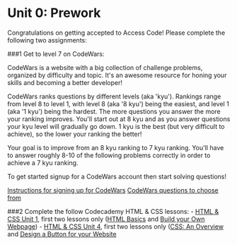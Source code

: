 # Unit 0: Prework

Congratulations on getting accepted to Access Code! Please complete the following two assignments:

###1 Get to level 7 on CodeWars:

CodeWars is a website with a big collection of challenge problems, organized by difficulty and topic. It's an awesome resource for honing your skills and becoming a better developer!

CodeWars ranks questions by different levels (aka 'kyu'). Rankings range from level 8 to level 1, with level 8 (aka '8 kyu') being the easiest, and level 1 (aka '1 kyu') being the hardest. The more questions you answer the more your ranking improves. You'll start out at 8 kyu and as you answer questions your kyu level will gradually go down. 1 kyu is the best (but very difficult to achieve), so the lower your ranking the better! 

Your goal is to improve from an 8 kyu ranking to 7 kyu ranking. You'll have to answer roughly 8-10 of the following problems correctly in order to achieve a 7 kyu ranking.

To get started signup for a CodeWars account then start solving questions!

[Instructions for signing up for CodeWars]()
[CodeWars questions to choose from]()

###2 Complete the follow Codecademy HTML & CSS lessons:
	- [HTML & CSS Unit 1](https://www.codecademy.com/learn/web), first two lessons only ([HTML Basics](https://www.codecademy.com/courses/web-beginner-en-HZA3b/0/1?curriculum_id=50579fb998b470000202dc8b) and [Build your Own Webpage](https://www.codecademy.com/courses/web-beginner-en-LceTK/0/1?curriculum_id=50579fb998b470000202dc8b))
	- [HTML & CSS Unit 4](https://www.codecademy.com/learn/web), first two lessons only ([CSS: An Overview](https://www.codecademy.com/courses/web-beginner-en-TlhFi/0/1?curriculum_id=50579fb998b470000202dc8b) and [Design a Button for your Website](https://www.codecademy.com/courses/web-beginner-en-UuBLw/0/1?curriculum_id=50579fb998b470000202dc8b)